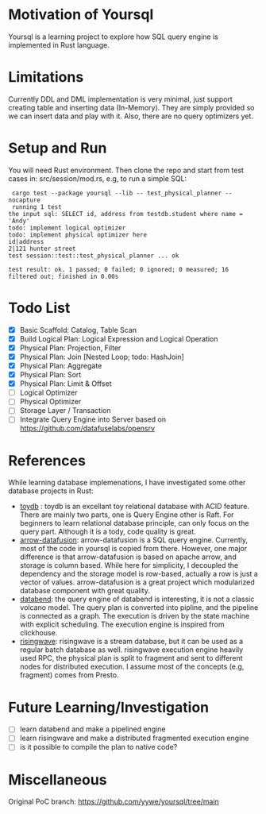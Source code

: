# Motivation of Yoursql
Yoursql is a learning project to explore how SQL query engine is implemented in Rust language. 

# Limitations
Currently DDL and DML implementation is very minimal, just support creating table and inserting data (In-Memory). They are simply provided so we can insert data and play with it. Also, there are no query optimizers yet.

# Setup and Run
You will need Rust environment. Then clone the repo and start from test cases in: src/session/mod.rs, e.g, to run a simple SQL:

```console
 cargo test --package yoursql --lib -- test_physical_planner --nocapture
 running 1 test
the input sql: SELECT id, address from testdb.student where name = 'Andy'
todo: implement logical optimizer
todo: implement physical optimizer here
id|address
2|121 hunter street
test session::test::test_physical_planner ... ok

test result: ok. 1 passed; 0 failed; 0 ignored; 0 measured; 16 filtered out; finished in 0.00s
```


# Todo List
- [x] Basic Scaffold: Catalog, Table Scan
- [x] Build Logical Plan: Logical Expression and Logical Operation
- [x] Physical Plan: Projection, Filter
- [x] Physical Plan: Join [Nested Loop; todo: HashJoin]
- [x] Physical Plan: Aggregate
- [x] Physical Plan: Sort
- [x] Physical Plan: Limit & Offset
- [ ] Logical Optimizer
- [ ] Physical Optimizer
- [ ] Storage Layer / Transaction
- [ ] Integrate Query Engine into Server based on https://github.com/datafuselabs/opensrv

# References
While learning database implemenations, I have investigated some other database projects in Rust: 
* [toydb](https://github.com/erikgrinaker/toydb) : toydb is an excellant toy relational database with ACID feature. There are mainly two parts, one is Query Engine other is Raft. For beginners to learn relational database principle, can only focus on the query part. Although it is a tody, code quality is great. 
* [arrow-datafusion](https://github.com/apache/arrow-datafusion): arrow-datafusion is a SQL query engine. Currently, most of the code in yoursql is copied from there. However, one major difference is that arrow-datafusion is based on apache arrow, and storage is column based. While here for simplicity, I decoupled the dependency and the storage model is row-based, actually a row is just a vector of values. arrow-datafusion is a great project which modularized database component with great quality.
* [databend](https://github.com/datafuselabs/databend): the query engine of databend is interesting, it is not a classic volcano model. The query plan is converted into pipline, and the pipeline is connected as a graph. The execution is driven by the state machine with explicit scheduling. The execution engine is inspired from clickhouse.
* [risingwave](https://github.com/risingwavelabs/risingwave): risingwave is a stream database, but it can be used as a regular batch database as well. risingwave execution engine heavily used RPC, the physical plan is split to fragment and sent to different nodes for distributed execution. I assume most of the concepts (e.g, fragment) comes from Presto.

# Future Learning/Investigation
- [ ] learn databend and make a pipelined engine
- [ ] learn risingwave and make a distributed fragmented execution engine
- [ ] is it possible to compile the plan to native code?

# Miscellaneous
Original PoC branch: https://github.com/yywe/yoursql/tree/main
